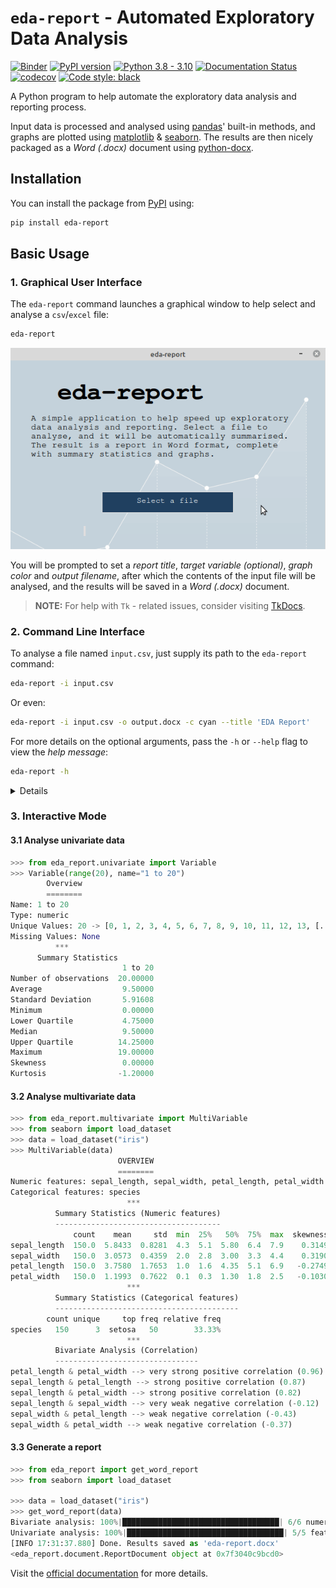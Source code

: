 # `eda-report` - Automated Exploratory Data Analysis

[![Binder](https://mybinder.org/badge_logo.svg)](https://mybinder.org/v2/gh/Tim-Abwao/eda-report/HEAD?filepath=eda-report-basics.ipynb)
[![PyPI version](https://badge.fury.io/py/eda-report.svg)](https://badge.fury.io/py/eda-report)
[![Python 3.8 - 3.10](https://github.com/Tim-Abwao/eda-report/actions/workflows/test-python3.8-3.10.yml/badge.svg)](https://github.com/Tim-Abwao/eda-report/actions/workflows/test-python3.8-3.10.yml)
[![Documentation Status](https://readthedocs.org/projects/eda-report/badge/?version=latest)](https://eda-report.readthedocs.io/en/latest/?badge=latest)
[![codecov](https://codecov.io/gh/Tim-Abwao/eda-report/branch/main/graph/badge.svg?token=KNQD8XZCWG)](https://codecov.io/gh/Tim-Abwao/eda-report)
[![Code style: black](https://img.shields.io/badge/code%20style-black-000000.svg)](https://github.com/psf/black)

A Python program to help automate the exploratory data analysis and reporting process.

Input data is processed and analysed using [pandas][pandas]' built-in methods, and graphs are plotted using [matplotlib][matplotlib] & [seaborn][seaborn]. The results are then nicely packaged as a *Word (.docx)* document using [python-docx][python-docx].

## Installation

You can install the package from [PyPI][eda-report-pypi] using:

```bash
pip install eda-report
```

## Basic Usage

### 1. Graphical User Interface

The `eda-report` command launches a graphical window to help select and analyse a `csv`/`excel` file:

```bash
eda-report
```

![screencast of the gui][screencast]

You will be prompted to set a *report title*, *target variable (optional)*, *graph color* and *output filename*, after which the contents of the input file will be analysed, and the results will be saved in a *Word (.docx)* document.

>**NOTE:** For help with `Tk` - related issues, consider visiting [TkDocs][tkdocs].
### 2. Command Line Interface

To analyse a file named `input.csv`, just supply its path to the `eda-report` command:

```bash
eda-report -i input.csv
```

Or even:

```bash
eda-report -i input.csv -o output.docx -c cyan --title 'EDA Report'
```

For more details on the optional arguments, pass the `-h` or `--help` flag to view the *help message*:

```bash
eda-report -h
```

<details>

```bash
usage: eda-report [-h] [-i INFILE] [-o OUTFILE] [-t TITLE] [-c COLOR]
                  [-T TARGET]

Automatically analyse data and generate reports. A graphical user interface
will be launched if none of the optional arguments is specified.

optional arguments:
  -h, --help            show this help message and exit
  -i INFILE, --infile INFILE
                        A .csv or .xlsx file to analyse.
  -o OUTFILE, --outfile OUTFILE
                        The output name for analysis results (default: eda-
                        report.docx)
  -t TITLE, --title TITLE
                        The top level heading for the report (default:
                        Exploratory Data Analysis Report)
  -c COLOR, --color COLOR
                        The color to apply to graphs (default: cyan)
  -T TARGET, --target TARGET
                        The target variable (dependent feature), used to
                        color-code plotted values. An integer value is treated
                        as a column index, whereas a string is treated as a
                        column label.
```

</details>

### 3. Interactive Mode

#### 3.1 Analyse univariate data

```python
>>> from eda_report.univariate import Variable
>>> Variable(range(20), name="1 to 20")
        Overview
        ========
Name: 1 to 20
Type: numeric
Unique Values: 20 -> [0, 1, 2, 3, 4, 5, 6, 7, 8, 9, 10, 11, 12, 13, [...]
Missing Values: None
          ***
      Summary Statistics
                         1 to 20
Number of observations  20.00000
Average                  9.50000
Standard Deviation       5.91608
Minimum                  0.00000
Lower Quartile           4.75000
Median                   9.50000
Upper Quartile          14.25000
Maximum                 19.00000
Skewness                 0.00000
Kurtosis                -1.20000
```

#### 3.2 Analyse multivariate data

```python
>>> from eda_report.multivariate import MultiVariable
>>> from seaborn import load_dataset
>>> data = load_dataset("iris")
>>> MultiVariable(data)
                        OVERVIEW
                        ========
Numeric features: sepal_length, sepal_width, petal_length, petal_width
Categorical features: species
                          ***
          Summary Statistics (Numeric features)
          -------------------------------------
              count    mean     std  min  25%   50%  75%  max  skewness  kurtosis
sepal_length  150.0  5.8433  0.8281  4.3  5.1  5.80  6.4  7.9    0.3149   -0.5521
sepal_width   150.0  3.0573  0.4359  2.0  2.8  3.00  3.3  4.4    0.3190    0.2282
petal_length  150.0  3.7580  1.7653  1.0  1.6  4.35  5.1  6.9   -0.2749   -1.4021
petal_width   150.0  1.1993  0.7622  0.1  0.3  1.30  1.8  2.5   -0.1030   -1.3406
                          ***
          Summary Statistics (Categorical features)
          -----------------------------------------
        count unique     top freq relative freq
species   150      3  setosa   50        33.33%
                          ***
          Bivariate Analysis (Correlation)
          --------------------------------
petal_length & petal_width --> very strong positive correlation (0.96)
sepal_length & petal_length --> strong positive correlation (0.87)
sepal_length & petal_width --> strong positive correlation (0.82)
sepal_length & sepal_width --> very weak negative correlation (-0.12)
sepal_width & petal_length --> weak negative correlation (-0.43)
sepal_width & petal_width --> weak negative correlation (-0.37)
```

#### 3.3 Generate a report

```python
>>> from eda_report import get_word_report
>>> from seaborn import load_dataset

>>> data = load_dataset("iris")
>>> get_word_report(data)
Bivariate analysis: 100%|███████████████████████████████████| 6/6 numeric pairs.
Univariate analysis: 100%|███████████████████████████████████| 5/5 features.
[INFO 17:31:37.880] Done. Results saved as 'eda-report.docx'
<eda_report.document.ReportDocument object at 0x7f3040c9bcd0>
```

Visit the [official documentation][docs] for more details.

[pandas]: https://pandas.pydata.org/
[matplotlib]: https://matplotlib.org/
[seaborn]: https://seaborn.pydata.org/
[python-docx]: https://python-docx.readthedocs.io/en/latest/
[eda-report-pypi]: https://pypi.org/project/eda-report/
[screencast]: https://raw.githubusercontent.com/Tim-Abwao/eda-report/dev/docs/source/_static/screencast.gif
[docs]: https://eda-report.readthedocs.io/
[tkdocs]: https://tkdocs.com/index.html
